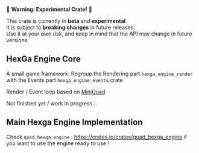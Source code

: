 🚧 **Warning: Experimental Crate!** 🚧

This crate is currently in **beta** and **experimental**.  
It is subject to **breaking changes** in future releases.  
Use it at your own risk, and keep in mind that the API may change in future versions.

## HexGa Engine Core

A small game framework.
Regroup the Rendering part `hexga_engine_render` with the Events part `hexga_engine_events` crate

Render / Event loop based on [MiniQuad](https://github.com/not-fl3/miniquad)

Not finished yet / work in progress...

## Main Hexga Engine Implementation

Check `quad_hexga_engine` : https://crates.io/crates/quad_hexga_engine if you want to use the engine ready to use !